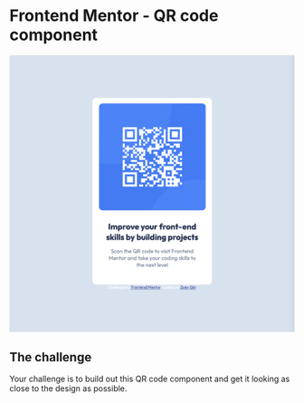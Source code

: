 # Frontend Mentor - QR code component

![mobile](design/mobile.png)

## The challenge

Your challenge is to build out this QR code component and get it looking as close to the design as possible.
